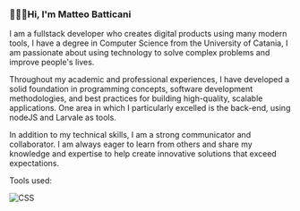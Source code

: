 ### 🧑🏻‍💻Hi, I'm Matteo Batticani


I am a fullstack developer who creates digital products using many modern tools, I have a degree in Computer Science from the University of Catania, I am passionate about using technology to solve complex problems and improve people's lives.

Throughout my academic and professional experiences, I have developed a solid foundation in programming concepts, software development methodologies, and best practices for building high-quality, scalable applications.
One area in which I particularly excelled is the back-end, using nodeJS and Larvale as tools.

In addition to my technical skills, I am a strong communicator and collaborator. I am always eager to learn from others and share my knowledge and expertise to help create innovative solutions that exceed expectations.

Tools used:


![CSS](https://thumbs.dreamstime.com/b/html-css-js-icon-set-web-development-logo-icon-set-html-css-javascript-programming-symbol-html-css-js-icon-set-web-255121861.jpg)
